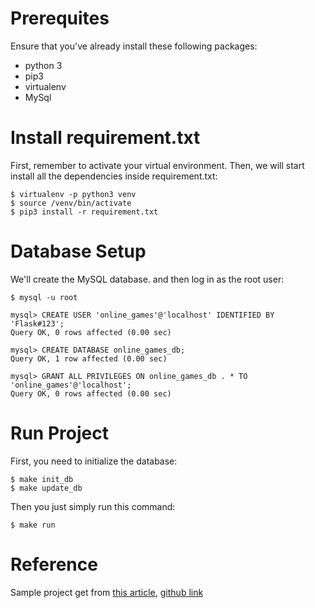 # Prerequites

Ensure that you've already install these following packages:
* python 3
* pip3
* virtualenv
* MySql

# Install requirement.txt

First, remember to activate your virtual environment. Then, we will start install all the dependencies inside requirement.txt:

```
$ virtualenv -p python3 venv
$ source /venv/bin/activate
$ pip3 install -r requirement.txt
```

# Database Setup

We'll create the MySQL database. and then log in as the root user:

```
$ mysql -u root

mysql> CREATE USER 'online_games'@'localhost' IDENTIFIED BY 'Flask#123';
Query OK, 0 rows affected (0.00 sec)

mysql> CREATE DATABASE online_games_db;
Query OK, 1 row affected (0.00 sec)

mysql> GRANT ALL PRIVILEGES ON online_games_db . * TO 'online_games'@'localhost';
Query OK, 0 rows affected (0.00 sec)
```

# Run Project

First, you need to initialize the database:

```
$ make init_db
$ make update_db
```

Then you just simply run this command:

```
$ make run
```

# Reference

Sample project get from [this article](https://medium.freecodecamp.org/structuring-a-flask-restplus-web-service-for-production-builds-c2ec676de563), [github link](https://github.com/cosmic-byte/flask-restplus-boilerplate)